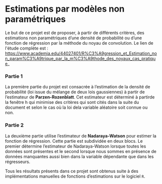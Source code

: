 # Estimations par modèles non paramétriques

Le but de ce projet est de proposer, à partir de différents critères, des estimations non paramétriques d’une densité de probabilité ou d’une fonction de régression par la méthode du noyau de convolution. Le lien de l'étude complète est : https://www.academia.edu/44027401/R%C3%A9gression_et_Estimation_non_param%C3%A9trique_par_la_m%C3%A9thode_des_noyaux_cas_pratique_

### Partie 1
La première partie du projet est consacrée à l’estimation de la densité de probabilité (loi issue du mélange de deux lois gaussiennes) à partir de l’estimateur de **Parzen-Rozenblatt**. Cet estimateur est déterminé à partirde la fenêtre h qui minimise des critères qui sont cités dans la suite du document et selon le cas où la loi dela variable aléatoire soit connue ou non.

### Partie 2
La  deuxième  partie  utilise  l’estimateur  de  **Nadaraya-Watson**  pour  estimer  la  fonction  de  régression.  Cette partie est subdividée en deux blocs. Le premier détermine l’estimateur de Nadaraya-Watson lorsque toutes les données sont présentes et le second lorsque nous sommes en présence de données manquantes aussi bien dans la variable dépendante que dans les régresseurs.

Tous les résultats présents dans ce projet sont obtenus suite à des implémentations manuelles de fonctions d’estimations sur le logiciel `R`.

